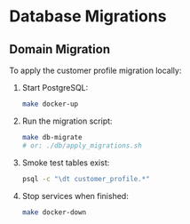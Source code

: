 <!--
App: Customer Registration
Package: db
File: README.md
Version: 0.2.0
Turns: 2,3
Author: AI Agent
Date: 2025-09-09T19:18:27Z
Exports: migration usage
Description: Documentation for running database migrations and smoke tests.
-->

# Database Migrations

## Domain Migration

To apply the customer profile migration locally:

1. Start PostgreSQL:
   ```bash
   make docker-up
   ```
2. Run the migration script:
   ```bash
   make db-migrate
   # or: ./db/apply_migrations.sh
   ```
3. Smoke test tables exist:
   ```bash
   psql -c "\dt customer_profile.*"
   ```
4. Stop services when finished:
   ```bash
   make docker-down
   ```

